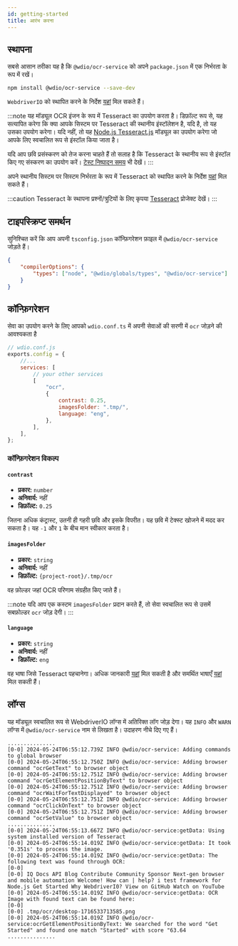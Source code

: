 ```yaml
---
id: getting-started
title: आरंभ करना
---
```


## स्थापना

सबसे आसान तरीका यह है कि `@wdio/ocr-service` को अपने `package.json` में एक निर्भरता के रूप में रखें।

```bash npm2yarn
npm install @wdio/ocr-service --save-dev
```

`WebdriverIO` को स्थापित करने के निर्देश [यहां](../gettingstarted) मिल सकते हैं।

:::note
यह मॉड्यूल OCR इंजन के रूप में Tesseract का उपयोग करता है। डिफ़ॉल्ट रूप से, यह सत्यापित करेगा कि क्या आपके सिस्टम पर Tesseract की स्थानीय इंस्टॉलेशन है, यदि है, तो यह उसका उपयोग करेगा। यदि नहीं, तो यह [Node.js Tesseract.js](https://github.com/naptha/tesseract.js) मॉड्यूल का उपयोग करेगा जो आपके लिए स्वचालित रूप से इंस्टॉल किया जाता है।

यदि आप छवि प्रसंस्करण को तेज करना चाहते हैं तो सलाह है कि Tesseract के स्थानीय रूप से इंस्टॉल किए गए संस्करण का उपयोग करें। [टेस्ट निष्पादन समय](./more-test-optimization#using-a-local-installation-of-tesseract) भी देखें।
:::

अपने स्थानीय सिस्टम पर सिस्टम निर्भरता के रूप में Tesseract को स्थापित करने के निर्देश [यहां](https://tesseract-ocr.github.io/tessdoc/Installation.html) मिल सकते हैं।

:::caution
Tesseract के स्थापना प्रश्नों/त्रुटियों के लिए कृपया
[Tesseract](https://github.com/tesseract-ocr/tesseract) प्रोजेक्ट देखें।
:::

## टाइपस्क्रिप्ट समर्थन

सुनिश्चित करें कि आप अपनी `tsconfig.json` कॉन्फ़िगरेशन फ़ाइल में `@wdio/ocr-service` जोड़ते हैं।

```json title="tsconfig.json"
{
    "compilerOptions": {
        "types": ["node", "@wdio/globals/types", "@wdio/ocr-service"]
    }
}
```

## कॉन्फ़िगरेशन

सेवा का उपयोग करने के लिए आपको `wdio.conf.ts` में अपनी सेवाओं की सरणी में `ocr` जोड़ने की आवश्यकता है

```js
// wdio.conf.js
exports.config = {
    //...
    services: [
        // your other services
        [
            "ocr",
            {
                contrast: 0.25,
                imagesFolder: ".tmp/",
                language: "eng",
            },
        ],
    ],
};
```

### कॉन्फ़िगरेशन विकल्प

#### `contrast`

-   **प्रकार:** `number`
-   **अनिवार्य:** नहीं
-   **डिफ़ॉल्ट:** `0.25`

जितना अधिक कंट्रास्ट, उतनी ही गहरी छवि और इसके विपरीत। यह छवि में टेक्स्ट खोजने में मदद कर सकता है। यह `-1` और `1` के बीच मान स्वीकार करता है।

#### `imagesFolder`

-   **प्रकार:** `string`
-   **अनिवार्य:** नहीं
-   **डिफ़ॉल्ट:** `{project-root}/.tmp/ocr`

वह फ़ोल्डर जहां OCR परिणाम संग्रहीत किए जाते हैं।

:::note
यदि आप एक कस्टम `imagesFolder` प्रदान करते हैं, तो सेवा स्वचालित रूप से उसमें सबफ़ोल्डर `ocr` जोड़ देगी।
:::

#### `language`

-   **प्रकार:** `string`
-   **अनिवार्य:** नहीं
-   **डिफ़ॉल्ट:** `eng`

वह भाषा जिसे Tesseract पहचानेगा। अधिक जानकारी [यहां](https://tesseract-ocr.github.io/tessdoc/Data-Files-in-different-versions) मिल सकती है और समर्थित भाषाएँ [यहां](https://github.com/webdriverio/visual-testing/blob/main/packages/ocr-service/src/utils/constants.ts) मिल सकती हैं।

## लॉग्स

यह मॉड्यूल स्वचालित रूप से WebdriverIO लॉग्स में अतिरिक्त लॉग जोड़ देगा। यह `INFO` और `WARN` लॉग्स में `@wdio/ocr-service` नाम से लिखता है।
उदाहरण नीचे दिए गए हैं।

```log
...............
[0-0] 2024-05-24T06:55:12.739Z INFO @wdio/ocr-service: Adding commands to global browser
[0-0] 2024-05-24T06:55:12.750Z INFO @wdio/ocr-service: Adding browser command "ocrGetText" to browser object
[0-0] 2024-05-24T06:55:12.751Z INFO @wdio/ocr-service: Adding browser command "ocrGetElementPositionByText" to browser object
[0-0] 2024-05-24T06:55:12.751Z INFO @wdio/ocr-service: Adding browser command "ocrWaitForTextDisplayed" to browser object
[0-0] 2024-05-24T06:55:12.751Z INFO @wdio/ocr-service: Adding browser command "ocrClickOnText" to browser object
[0-0] 2024-05-24T06:55:12.751Z INFO @wdio/ocr-service: Adding browser command "ocrSetValue" to browser object
...............
[0-0] 2024-05-24T06:55:13.667Z INFO @wdio/ocr-service:getData: Using system installed version of Tesseract
[0-0] 2024-05-24T06:55:14.019Z INFO @wdio/ocr-service:getData: It took '0.351s' to process the image.
[0-0] 2024-05-24T06:55:14.019Z INFO @wdio/ocr-service:getData: The following text was found through OCR:
[0-0]
[0-0] IQ Docs API Blog Contribute Community Sponsor Next-gen browser and mobile automation Welcome! How can | help? i test framework for Node.js Get Started Why WebdriverI0? View on GitHub Watch on YouTube
[0-0] 2024-05-24T06:55:14.019Z INFO @wdio/ocr-service:getData: OCR Image with found text can be found here:
[0-0]
[0-0] .tmp/ocr/desktop-1716533713585.png
[0-0] 2024-05-24T06:55:14.019Z INFO @wdio/ocr-service:ocrGetElementPositionByText: We searched for the word "Get Started" and found one match "Started" with score "63.64
...............
```